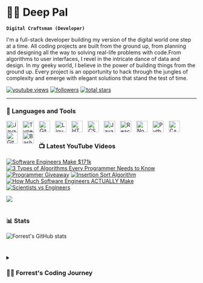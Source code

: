 # 🏄‍♂️ Deep Pal

**`Digital Craftsman (Developer)`**

I'm a full-stack developer building my version of the digital world one step at a time. All coding projects are built from the ground up, from planning and designing all the way to solving real-life problems with code.From algorithms to user interfaces, I revel in the intricate dance of data and design.
In my geeky world, I believe in the power of building things from the ground up. Every project is an opportunity to hack through the jungles of complexity and emerge with elegant solutions that stand the test of time.

   <p align="left">
       <a href="https://twitter.com/nuubeceo">
         <img alt="youtube views" title="YouTube views" src="https://custom-icon-badges.demolab.com/github/followers/ForrestKnight?color=236ad3&labelColor=1155ba&style=for-the-badge&logo=person-add&label=Follow&logoColor=white"/></a> 
      <a href="https://github.com/nubeceo">
         <img alt="followers" title="Follow me on Github" src="https://custom-icon-badges.demolab.com/github/followers/ForrestKnight?color=236ad3&labelColor=1155ba&style=for-the-badge&logo=person-add&label=Follow&logoColor=white"/></a>
      <a href="https://github.com/nubeceo?tab=repositories&sort=stargazers">
         <img alt="total stars" title="Total stars on GitHub" src="https://custom-icon-badges.demolab.com/github/stars/ForrestKnight?color=55960c&style=for-the-badge&labelColor=488207&logo=star"/></a>
   </p>

---

### 🧰 Languages and Tools

<img align="left" alt="Java" width="30px" style="padding-right:10px;" src="https://cdn.jsdelivr.net/gh/devicons/devicon/icons/java/java-original.svg"/>
<img align="left" alt="TypeScript" width="30px" style="padding-right:10px;" src="https://cdn.jsdelivr.net/gh/devicons/devicon/icons/typescript/typescript-plain.svg" />
<img align="left" alt="Git" width="30px" style="padding-right:10px;" src="https://cdn.jsdelivr.net/gh/devicons/devicon/icons/git/git-original.svg" />
<img align="left" alt="Linux" width="30px" style="padding-right:10px;" src="https://cdn.jsdelivr.net/gh/devicons/devicon/icons/linux/linux-original.svg" />
<img align="left" alt="HTML" width="30px" style="padding-right:10px;" src="https://cdn.jsdelivr.net/gh/devicons/devicon/icons/html5/html5-plain.svg" />
<img align="left" alt="CSS" width="30px" style="padding-right:10px;" src="https://cdn.jsdelivr.net/gh/devicons/devicon/icons/css3/css3-plain.svg" />
<img align="left" alt="JavaScript" width="30px" style="padding-right:10px;" src="https://cdn.jsdelivr.net/gh/devicons/devicon/icons/javascript/javascript-plain.svg" />
<img align="left" alt="React" width="30px" style="padding-right:10px;" src="https://cdn.jsdelivr.net/gh/devicons/devicon/icons/react/react-original.svg" />
<img align="left" alt="NodeJS" width="30px" style="padding-right:10px;" src="https://cdn.jsdelivr.net/gh/devicons/devicon/icons/nodejs/nodejs-original.svg" />
<img align="left" alt="Python" width="30px" style="padding-right:10px;" src="https://cdn.jsdelivr.net/gh/devicons/devicon/icons/python/python-plain.svg" />
<img align="left" alt="C++" width="30px" style="padding-right:10px;" src="https://cdn.jsdelivr.net/gh/devicons/devicon/icons/cplusplus/cplusplus-line.svg" />
<img align="left" alt="GitHub" width="30px" style="padding-right:10px;" src="https://cdn.jsdelivr.net/gh/devicons/devicon/icons/github/github-original.svg" />
<img align="left" alt="Bash" width="30px" style="padding-right:10px;" src="https://cdn.jsdelivr.net/gh/devicons/devicon/icons/bash/bash-original.svg" />
<br />

#

### 📺 Latest YouTube Videos

<!-- BEGIN YOUTUBE-CARDS -->
[![Software Engineers Make $171k](https://ytcards.demolab.com/?id=jv_0uhe2uz0&title=Software+Engineers+Make+%24171k&lang=en&timestamp=1706101240&background_color=%230d1117&title_color=%23ffffff&stats_color=%23dedede&max_title_lines=1&width=250&border_radius=5&duration=33 "Software Engineers Make $171k")](https://www.youtube.com/watch?v=jv_0uhe2uz0)
[![3 Types of Algorithms Every Programmer Needs to Know](https://ytcards.demolab.com/?id=Uym4-KhP3Lc&title=3+Types+of+Algorithms+Every+Programmer+Needs+to+Know&lang=en&timestamp=1705935625&background_color=%230d1117&title_color=%23ffffff&stats_color=%23dedede&max_title_lines=1&width=250&border_radius=5&duration=792 "3 Types of Algorithms Every Programmer Needs to Know")](https://www.youtube.com/watch?v=Uym4-KhP3Lc)
[![Programmer Giveaway](https://ytcards.demolab.com/?id=_HUJpBjMjts&title=Programmer+Giveaway&lang=en&timestamp=1705503629&background_color=%230d1117&title_color=%23ffffff&stats_color=%23dedede&max_title_lines=1&width=250&border_radius=5&duration=50 "Programmer Giveaway")](https://www.youtube.com/watch?v=_HUJpBjMjts)
[![Insertion Sort Algorithm](https://ytcards.demolab.com/?id=nZHNwb_evBg&title=Insertion+Sort+Algorithm&lang=en&timestamp=1705316443&background_color=%230d1117&title_color=%23ffffff&stats_color=%23dedede&max_title_lines=1&width=250&border_radius=5&duration=59 "Insertion Sort Algorithm")](https://www.youtube.com/watch?v=nZHNwb_evBg)
[![How Much Software Engineers ACTUALLY Make](https://ytcards.demolab.com/?id=iACHGmlDWiw&title=How+Much+Software+Engineers+ACTUALLY+Make&lang=en&timestamp=1705158060&background_color=%230d1117&title_color=%23ffffff&stats_color=%23dedede&max_title_lines=1&width=250&border_radius=5&duration=1091 "How Much Software Engineers ACTUALLY Make")](https://www.youtube.com/watch?v=iACHGmlDWiw)
[![Scientists vs Engineers](https://ytcards.demolab.com/?id=eftX-3H_4iY&title=Scientists+vs+Engineers&lang=en&timestamp=1705057237&background_color=%230d1117&title_color=%23ffffff&stats_color=%23dedede&max_title_lines=1&width=250&border_radius=5&duration=21 "Scientists vs Engineers")](https://www.youtube.com/watch?v=eftX-3H_4iY)
<!-- END YOUTUBE-CARDS -->

[<img src="https://custom-icon-badges.demolab.com/badge/-Subscribe%20For%20More-red?style=for-the-badge&logo=video&logoColor=white"/>](https://www.youtube.com/c/fknight?sub_confirmation=1)

#

### 📊 Stats

![Forrest's GitHub stats](https://github-readme-stats.vercel.app/api?username=forrestknight&show_icons=true&theme=gruvbox)

<!-- ![GitHub Streak](https://streak-stats.demolab.com?user=ForrestKnight&theme=gruvbox&border_radius=4.5) -->

#

<details>
 <summary><h3>👨‍💻 Forrest's Coding Journey</h3></summary>
   I started my coding journey as a naive computer science student with a passion to learn everything I could about this programming world - code, unix, linux, theory. And all the while, teaching myself iOS development with a dream to build my own app, but that soon got overshadowed by my desire to excel in Java. A desire that landed me a full-stack software engineering job upon graduation. However, I had another desire I had been pursuing throughout this time - YouTube content creation. I eventually ended up quitting my software engineering job to pursue YouTube full-time, and that has been my focus ever since. But there's something that's always bothered me about my journey - abandoning my dream of building my own app to pursue the safe route, a job. Now I've already taken the leap away from that safety net into this uncomfortable, unexplored world that it being a creator. And it worked out, but again, it became comfortable. It's easier to create a video than go out on a ledge and build my own product. I do have to eat, at the end of the day, but I think it's time. It's time to get uncomfortable again. I have a burning desire to get back on the horse, and fulfill that dream younger me had of building my own app, my own product. And in order to do that, I'll be implmementing a few measures to streamline my YouTube content to focus more time on fulfilling that dream - a dream that I'll be ready to tackle in 2023 due to the measure I'm putting in place now until the end of 2022. Don't wait up, because I'm coming.

[website]: https://fkcodes.com
[youtube]: https://youtube.com/fknight
